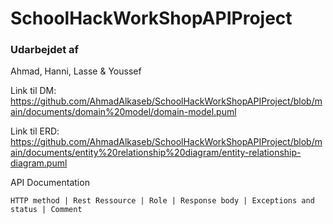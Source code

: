 # SchoolHackWorkShopAPIProject
 
### Udarbejdet af 
Ahmad, Hanni, Lasse & Youssef

Link til DM:
https://github.com/AhmadAlkaseb/SchoolHackWorkShopAPIProject/blob/main/documents/domain%20model/domain-model.puml

Link til ERD:
https://github.com/AhmadAlkaseb/SchoolHackWorkShopAPIProject/blob/main/documents/entity%20relationship%20diagram/entity-relationship-diagram.puml

API Documentation

    HTTP method | Rest Ressource | Role | Response body | Exceptions and status | Comment
